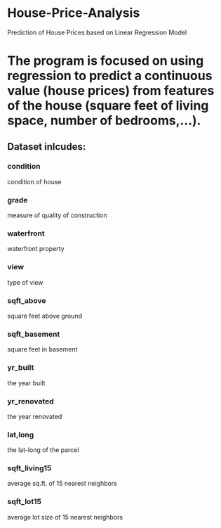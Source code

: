 # House-Price-Analysis
Prediction of House Prices based on Linear Regression Model
# The program is focused on using regression to predict a continuous value (house prices) from features of the house (square feet of living space, number of bedrooms,...).

## Dataset inlcudes:


### condition
condition of house				
### grade 
measure of quality of construction				
### waterfront
waterfront property				
### view
type of view				
### sqft_above
square feet above ground				
### sqft_basement
square feet in basement				
### yr_built
the year built				
### yr_renovated
the year renovated				
### lat,long
the lat-long of the parcel				
### sqft_living15
average sq.ft. of 15 nearest neighbors 				
### sqft_lot15
average lot size of 15 nearest neighbors 
